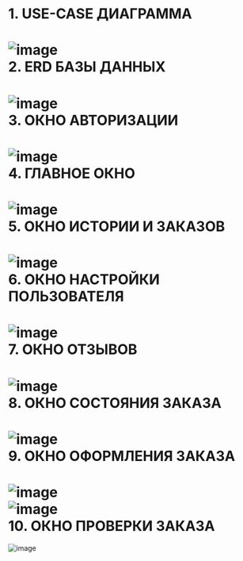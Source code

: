 **1. USE-CASE ДИАГРАММА**
=
![image](https://github.com/Nik-Valve/GooseExpress/assets/98512811/525465b9-8499-4cd0-abeb-a263e81b723d)<br>
**2. ERD БАЗЫ ДАННЫХ**
=
![image](https://github.com/Nik-Valve/GooseExpress/assets/98512811/106ba596-f77d-4d69-b7af-4d7e1ef8177d)<br>
**3. ОКНО АВТОРИЗАЦИИ**
=
![image](https://github.com/Nik-Valve/GooseExpress/assets/98512811/a085a827-f0df-431c-96c3-5efdae1d756f)<br>
**4. ГЛАВНОЕ ОКНО**
=
![image](https://github.com/Nik-Valve/GooseExpress/assets/98512811/f7e143aa-95b1-42a7-a752-326778dbd619)<br>
**5. ОКНО ИСТОРИИ И ЗАКАЗОВ**
=
![image](https://github.com/Nik-Valve/GooseExpress/assets/98512811/3faee222-60ce-433a-95f3-f4a650d34496)<br>
**6. ОКНО НАСТРОЙКИ ПОЛЬЗОВАТЕЛЯ**
=
![image](https://github.com/Nik-Valve/GooseExpress/assets/98512811/f64b32ef-71fe-4f47-9061-f05ffe3d1908)<br>
**7. ОКНО ОТЗЫВОВ**
=
![image](https://github.com/Nik-Valve/GooseExpress/assets/98512811/f3d72318-a559-4b0a-994c-2152c15b605e)<br>
**8. ОКНО СОСТОЯНИЯ ЗАКАЗА**
=
![image](https://github.com/Nik-Valve/GooseExpress/assets/98512811/cb7d8003-d772-43a6-a558-740a98dbe7f2)<br>
**9. ОКНО ОФОРМЛЕНИЯ ЗАКАЗА**
=
![image](https://github.com/Nik-Valve/GooseExpress/assets/98512811/73383a31-b799-4187-969b-4494c6902f55)<br>
![image](https://github.com/Nik-Valve/GooseExpress/assets/98512811/22f0aa47-7de8-4c79-8cca-e9b56ed1524f)<br>
**10. ОКНО ПРОВЕРКИ ЗАКАЗА**
=
![image](https://github.com/Nik-Valve/GooseExpress/assets/98512811/7a0b77a8-7bdc-4955-b251-b974369fe10c)
